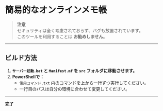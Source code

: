 # 簡易的なオンラインメモ帳

> **注意**  
> セキュリティは全く考慮されておらず、バグも放置されています。  
> このツールを利用することは **お勧めしません**。

---

## ビルド方法

1. **`サーバー起動.bat` と `Manifest.mf` を `src` フォルダに移動させます。**  
2. **PowerShellで：**
   - `使用コマンド.txt` 内のコマンドを上から一行ずつ実行してください。
   - 一行目のパスは自分の環境に合わせて変更してください。

---

**完了**
